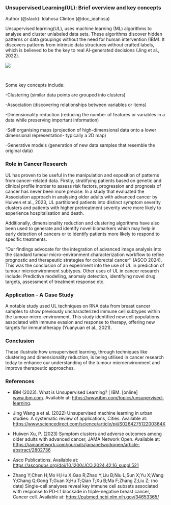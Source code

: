 ### Unsupervised Learning(UL): Brief overview and key concepts</a>

Author (@slack): Idahosa Clinton (@doc_idahosa)

Unsupervised learning(UL), uses machine learning (ML) algorithms to analyse and cluster unlabeled data sets. These algorithms discover hidden patterns or data groupings without the need for human intervention (IBM). It discovers patterns from intrinsic data structures without crafted labels, which is believed to be the key to real AI-generated decisions (Jing et al., 2022). 

<!--StartFragment-->

![](https://lh7-rt.googleusercontent.com/docsz/AD_4nXeKRCvAqr28mN_gXTw4kY-D84ztwFYoGLiwLB9DfNBobslTjPWkWpeXjBphL3vbaoUq8A_1ud9hVYaWGqCqzFMibw2SOBNchZdMeonHt0SJvd7eczPGYsrHLi9yaG5qrLZVyT3P_1yocfPmJTCAicomXErU?key=LcvJelxQq8icN15iDSHqzQ)

<!--EndFragment-->

  

Some key concepts include: 

-Clustering (similar data points are grouped into clusters)

-Association (discovering relationships between variables or items)

-Dimensionality reduction (reducing the number of features or variables in a data while preserving important information)

-Self organising maps (projection of high-dimensional data onto a lower dimensional representation- typically a 2D map)

-Generative models (generation of new data samples that resemble the original data)


### Role in Cancer Research</a>
UL has proven to be useful in the manipulation and exposition of patterns from cancer-related data. 
Firstly, stratifying patients based on genetic and clinical profile inorder to assess risk factors, progression and prognosis of cancer has never been more precise. In a study that evaluated the Association approach in analysing older adults with advanced cancer by Huiwen et al., 2023, UL partitioned patients into distinct symptom severity clusters and patients with higher pretreatment severity were more likely to experience hospitalisation and death.

Additionally, dimensionality reduction and clustering algorithms have also been used to generate and identify novel biomarkers which may help in early detection of cancers or to identify patients more likely to respond to specific treatments. 



“Our findings advocate for the integration of advanced image analysis into the standard tumour micro-environment  characterization workflow to refine prognostic and therapeutic strategies for colorectal cancer’’ (ASCO 2024). This was the conclusion of an experiment into the use of UL in prediction of tumour microenvironment subtypes.
Other uses of UL in cancer research include: Predictive modelling, anomaly detection, identifying novel drug targets, assessment of treatment response etc.



### Application - A Case Study</a>
A notable study used UL techniques on RNA data from breast cancer samples to show previously uncharacterized immune cell subtypes within the tumour micro-environment. This study identified new cell populations associated with immune evasion and response to therapy, offering new targets for immunotherapy (Yuanyuan et al., 2021). 

### Conclusion</a>
These illustrate how unsupervised learning, through techniques like clustering and dimensionality reduction, is being utilised in cancer research today to enhance our understanding of the tumour microenvironment and improve therapeutic approaches.

### References</a>
- IBM (2023). What is Unsupervised Learning? | IBM. [online] www.ibm.com. Available at: https://www.ibm.com/topics/unsupervised-learning.

- Jing Wang a et al. (2022) Unsupervised machine learning in urban studies: A systematic review of applications, Cities. Available at: https://www.sciencedirect.com/science/article/pii/S026427512200364X  

- Huiwen Xu, P. (2023) Symptom clusters and adverse outcomes among older adults with advanced cancer, JAMA Network Open. Available at: https://jamanetwork.com/journals/jamanetworkopen/article-abstract/2802736 

- Asco Publications. Available at: https://ascopubs.org/doi/10.1200/JCO.2024.42.16_suppl.521  

- Zhang Y;Chen H;Mo H;Hu X;Gao R;Zhao Y;Liu B;Niu L;Sun X;Yu X;Wang Y;Chang Q;Gong T;Guan X;Hu T;Qian T;Xu B;Ma F;Zhang Z;Liu Z; (no date) Single-cell analyses reveal key immune cell subsets associated with response to PD-L1 blockade in triple-negative breast cancer, Cancer cell. Available at: https://pubmed.ncbi.nlm.nih.gov/34653365/  




